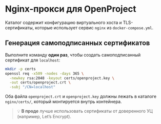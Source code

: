 # Nginx-прокси для OpenProject

Каталог содержит конфигурацию виртуального хоста и TLS-сертификаты, которые использует сервис `nginx` из `docker-compose.yml`.

## Генерация самоподписанных сертификатов

Выполните команду **один раз**, чтобы создать самоподписанный сертификат для `localhost`:

```bash
mkdir -p certs
openssl req -x509 -nodes -days 365 \
  -newkey rsa:2048 -keyout certs/openproject.key \
  -out certs/openproject.crt \
  -subj "/CN=localhost"
```

Оба файла `openproject.crt` и `openproject.key` должны лежать в каталоге `nginx/certs/`, который монтируется внутрь контейнера.

> 💡 **В проде** лучше использовать сертификаты от доверенного УЦ (например, Let’s Encrypt).
